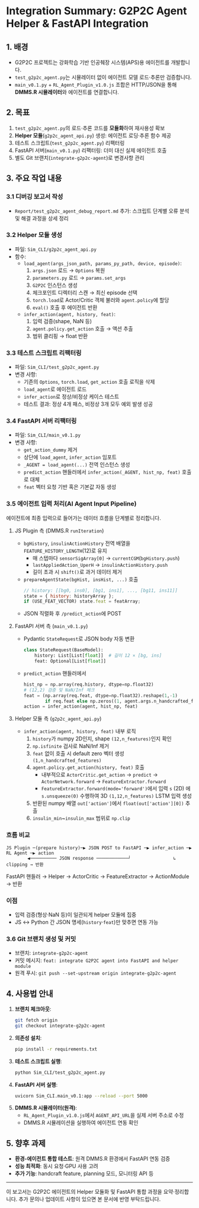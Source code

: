 <!---
  File: Report/integration_summary.md
  Purpose: Summarize all integration steps for G2P2C agent helper and FastAPI integration
-->
# Integration Summary: G2P2C Agent Helper & FastAPI Integration

## 1. 배경
- G2P2C 프로젝트는 강화학습 기반 인공췌장 시스템(APS)용 에이전트를 개발합니다.
- `test_g2p2c_agent.py`는 시뮬레이터 없이 에이전트 모델 로드·추론만 검증합니다.
- `main_v0.1.py` + `RL_Agent_Plugin_v1.0.js` 조합은 HTTP/JSON을 통해 **DMMS.R 시뮬레이터**와 에이전트를 연결합니다.

## 2. 목표
1. `test_g2p2c_agent.py`의 로드·추론 코드를 **모듈화**하여 재사용성 확보
2. **Helper 모듈**(`g2p2c_agent_api.py`) 생성: 에이전트 로딩·추론 함수 제공
3. 테스트 스크립트(`test_g2p2c_agent.py`) 리팩터링
4. FastAPI 서버(`main_v0.1.py`) 리팩터링: 더미 대신 실제 에이전트 호출
5. 별도 Git 브랜치(`integrate-g2p2c-agent`)로 변경사항 관리

## 3. 주요 작업 내용

### 3.1 디버깅 보고서 작성
- `Report/test_g2p2c_agent_debug_report.md` 추가: 스크립트 단계별 오류 분석 및 해결 과정을 상세 정리

### 3.2 Helper 모듈 생성
- 파일: `Sim_CLI/g2p2c_agent_api.py`
- 함수:
  - `load_agent(args_json_path, params_py_path, device, episode)`:
    1. `args.json` 로드 → `Options` 복원
    2. `parameters.py` 로드 → `params.set_args`
    3. `G2P2C` 인스턴스 생성
    4. 체크포인트 디렉터리 스캔 → 최신 episode 선택
    5. `torch.load`로 Actor/Critic 객체 불러와 `agent.policy`에 할당
    6. `eval()` 호출 후 에이전트 반환
  - `infer_action(agent, history, feat)`:
    1. 입력 검증(shape, NaN 등)
    2. `agent.policy.get_action` 호출 → 액션 추출
    3. 범위 클리핑 → float 반환

### 3.3 테스트 스크립트 리팩터링
- 파일: `Sim_CLI/test_g2p2c_agent.py`
- 변경 사항:
  - 기존의 `Options`, `torch.load`, `get_action` 호출 로직을 삭제
  - `load_agent`로 에이전트 로드
  - `infer_action`로 정상/비정상 케이스 테스트
  - 테스트 결과: 정상 4개 패스, 비정상 3개 모두 예외 발생 성공

### 3.4 FastAPI 서버 리팩터링
- 파일: `Sim_CLI/main_v0.1.py`
- 변경 사항:
  - `get_action_dummy` 제거
  - 상단에 `load_agent`, `infer_action` 임포트
  - `_AGENT = load_agent(...)` 전역 인스턴스 생성
  - `predict_action` 핸들러에서 `infer_action(_AGENT, hist_np, feat)` 호출로 대체
  - `feat` 벡터 요청 기반 혹은 기본값 자동 생성

### 3.5 에이전트 입력 처리(AI Agent Input Pipeline)
에이전트에 최종 입력으로 들어가는 데이터 흐름을 단계별로 정리합니다.
1) JS Plugin 측 (DMMS.R `runIteration`)
   - `bgHistory`, `insulinActionHistory` 전역 배열을 `FEATURE_HISTORY_LENGTH`(12)로 유지
     * 매 스텝마다 `sensorSigArray[0]` → `currentCGM`(`bgHistory.push`)  
     * `lastAppliedAction_UperH` → `insulinActionHistory.push`
     * 길이 초과 시 `shift()`로 과거 데이터 제거
   - `prepareAgentState(bgHist, insHist, ...)` 호출
     ```js
     // history: [[bg0, ins0], [bg1, ins1], ..., [bg11, ins11]]
     state = { history: historyArray };
     if (USE_FEAT_VECTOR) state.feat = featArray;
     ```
   - JSON 직렬화 후 `/predict_action`에 POST

2) FastAPI 서버 측 (`main_v0.1.py`)
   - Pydantic `StateRequest`로 JSON body 자동 변환
     ```python
     class StateRequest(BaseModel):
         history: List[List[float]]  # 길이 12 × [bg, ins]
         feat: Optional[List[float]]
     ```
   - `predict_action` 핸들러에서
     ```python
     hist_np = np.array(req.history, dtype=np.float32)
     # (12,2) 검증 및 NaN/Inf 체크
     feat = (np.array(req.feat, dtype=np.float32).reshape(1,-1)
             if req.feat else np.zeros((1, agent.args.n_handcrafted_features)))
     action = infer_action(agent, hist_np, feat)
     ```

3) Helper 모듈 측 (`g2p2c_agent_api.py`)
   - `infer_action(agent, history, feat)` 내부 로직
     1. `history`가 numpy 2D인지, shape `(12,n_features)`인지 확인
     2. `np.isfinite` 검사로 NaN/Inf 제거
     3. `feat` 없이 호출 시 default zero 벡터 생성 `(1,n_handcrafted_features)`
     4. `agent.policy.get_action(history, feat)` 호출  
        - 내부적으로 `ActorCritic.get_action` → `predict` → `ActorNetwork.forward` → `FeatureExtractor.forward`
        - `FeatureExtractor.forward(mode='forward')`에서 입력 `s` (2D) 에 `s.unsqueeze(0)` 수행하여 3D `(1,12,n_features)` LSTM 입력 생성
     5. 반환된 numpy 배열 `out['action']`에서 `float(out['action'][0])` 추출
     6. `insulin_min`~`insulin_max` 범위로 `np.clip`

### 흐름 비교
```text
JS Plugin ─(prepare history)─▶ JSON POST to FastAPI ─▶ infer_action ─▶ RL Agent ─▶ action
        ◀────────── JSON response ────────────┘                ↳ clipping → 반환
``` 
FastAPI 핸들러 → Helper → ActorCritic → FeatureExtractor → ActionModule → 반환  

### 이점
- 입력 검증(형상·NaN 등)이 일관되게 helper 모듈에 집중
- JS ↔ Python 간 JSON 명세(`history`·`feat`)만 맞추면 연동 가능

### 3.6 Git 브랜치 생성 및 커밋
- 브랜치: `integrate-g2p2c-agent`
- 커밋 메시지: `feat: integrate G2P2C agent into FastAPI and helper module`
- 원격 푸시: `git push --set-upstream origin integrate-g2p2c-agent`

## 4. 사용법 안내
1. **브랜치 체크아웃**:
   ```bash
   git fetch origin
   git checkout integrate-g2p2c-agent
   ```
2. **의존성 설치**:
   ```bash
   pip install -r requirements.txt
   ```
3. **테스트 스크립트 실행**:
   ```bash
   python Sim_CLI/test_g2p2c_agent.py
   ```
4. **FastAPI 서버 실행**:
   ```bash
   uvicorn Sim_CLI.main_v0.1:app --reload --port 5000
   ```
5. **DMMS.R 시뮬레이터(원격)**:
   - `RL_Agent_Plugin_v1.0.js`에서 `AGENT_API_URL`을 실제 서버 주소로 수정
   - DMMS.R 시뮬레이션을 실행하여 에이전트 연동 확인

## 5. 향후 과제
- **환경-에이전트 통합 테스트**: 원격 DMMS.R 환경에서 FastAPI 연동 검증
- **성능 최적화**: 동시 요청·GPU 사용 고려
- **추가 기능**: handcraft feature, planning 모드, 모니터링 API 등

---
이 보고서는 G2P2C 에이전트의 Helper 모듈화 및 FastAPI 통합 과정을 요약·정리합니다.
추가 문의나 업데이트 사항이 있으면 본 문서에 반영 부탁드립니다.
